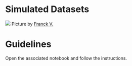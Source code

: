 # Simulated Datasets

![](https://images.unsplash.com/photo-1535378620166-273708d44e4c?ixlib=rb-1.2.1&ixid=eyJhcHBfaWQiOjEyMDd9&auto=format&fit=crop&w=2666&q=80)
Picture by [Franck V.](https://unsplash.com/photos/JjGXjESMxOY)

# Guidelines

Open the associated notebook and follow the instructions.